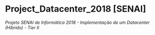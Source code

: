 # Project_Datacenter_2018 [SENAI]
*Projeto SENAI de Informática 2018 - Implementação de um Datacenter (Híbrido) - Tier II*
